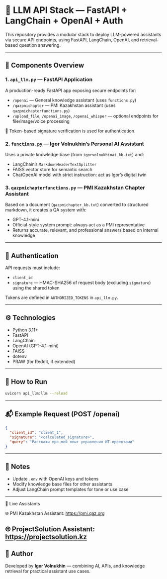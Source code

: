 # 🧠 LLM API Stack — FastAPI + LangChain + OpenAI + Auth

This repository provides a modular stack to deploy LLM-powered assistants via secure API endpoints, using FastAPI, LangChain, OpenAI, and retrieval-based question answering.

---

## 📁 Components Overview

### 1. `api_llm.py` — FastAPI Application

A production-ready FastAPI app exposing secure endpoints for:

* `/openai` — General knowledge assistant (uses `functions.py`)
* `/qazpmichapter` — PMI Kazakhstan assistant (uses `qazpmichapterfunctions.py`)
* `/upload_file`, `/openai_image`, `/openai_whisper` — optional endpoints for file/image/voice processing

🔐 Token-based signature verification is used for authentication.

### 2. `functions.py` — Igor Volnukhin’s Personal AI Assistant

Uses a private knowledge base (from `igorvolnukhinai_kb.txt`) and:

* LangChain’s `MarkdownHeaderTextSplitter`
* FAISS vector store for semantic search
* ChatOpenAI model with strict instruction: act as Igor’s digital twin

### 3. `qazpmichapterfunctions.py` — PMI Kazakhstan Chapter Assistant

Based on a document (`qazpmichapter_kb.txt`) converted to structured markdown, it creates a QA system with:

* GPT-4.1-mini
* Official-style system prompt: always act as a PMI representative
* Returns accurate, relevant, and professional answers based on internal knowledge

---

## 🔐 Authentication

API requests must include:

* `client_id`
* `signature` — HMAC-SHA256 of request body (excluding `signature`) using the shared token

Tokens are defined in `AUTHORIZED_TOKENS` in `api_llm.py`.

---

## ⚙️ Technologies

* Python 3.11+
* FastAPI
* LangChain
* OpenAI (GPT-4.1-mini)
* FAISS
* dotenv
* PRAW (for Reddit, if extended)

---

## 🧪 How to Run

```bash
uvicorn api_llm:llm --reload
```

---

## 📬 Example Request (POST /openai)

```json
{
  "client_id": "client_1",
  "signature": "<calculated_signature>",
  "query": "Расскажи про мой опыт управления ИТ-проектами"
}
```

---

## 📌 Notes

* Update `.env` with OpenAI keys and tokens
* Modify knowledge base files for other assistants
* Adjust LangChain prompt templates for tone or use case

---
🔗 Live Assistants

🌐 PMI Kazakhstan Assistant: https://pmi.qaz.org

🌐 ProjectSolution Assistant: https://projectsolution.kz
---
## 👤 Author

Developed by **Igor Volnukhin** — combining AI, APIs, and knowledge retrieval for practical assistant use cases.
